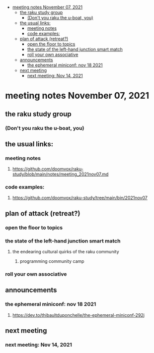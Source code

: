 - [meeting notes November 07, 2021](#org7f3a951)
  - [the raku study group](#org406d77b)
    - [(Don't you raku the u-boat, you)](#org0346277)
  - [the usual links:](#org8688e77)
    - [meeting notes](#org742c2af)
    - [code examples:](#org52144c1)
  - [plan of attack (retreat?)](#org1dd5750)
    - [open the floor to topics](#org619ebae)
    - [the state of the left-hand junction smart match](#orgfc11a96)
    - [roll your own associative](#org742dc37)
  - [announcements](#orgb778045)
    - [the ephemeral miniconf: nov 18 2021](#orgc555c3c)
  - [next meeting](#org44badc1)
    - [next meeting: Nov 14, 2021](#org492d806)


<a id="org7f3a951"></a>

# meeting notes November 07, 2021


<a id="org406d77b"></a>

## the raku study group


<a id="org0346277"></a>

### (Don't you raku the u-boat, you)


<a id="org8688e77"></a>

## the usual links:


<a id="org742c2af"></a>

### meeting notes

1.  <https://github.com/doomvox/raku-study/blob/main/notes/meeting_2021nov07.md>


<a id="org52144c1"></a>

### code examples:

1.  <https://github.com/doomvox/raku-study/tree/main/bin/2021nov07>


<a id="org1dd5750"></a>

## plan of attack (retreat?)


<a id="org619ebae"></a>

### open the floor to topics


<a id="orgfc11a96"></a>

### the state of the left-hand junction smart match

1.  the endearing cultural quirks of the raku community

    1.  programming community camp


<a id="org742dc37"></a>

### roll your own associative


<a id="orgb778045"></a>

## announcements


<a id="orgc555c3c"></a>

### the ephemeral miniconf: nov 18 2021

1.  <https://dev.to/thibaultduponchelle/the-ephemeral-miniconf-292j>


<a id="org44badc1"></a>

## next meeting


<a id="org492d806"></a>

### next meeting: Nov 14, 2021
